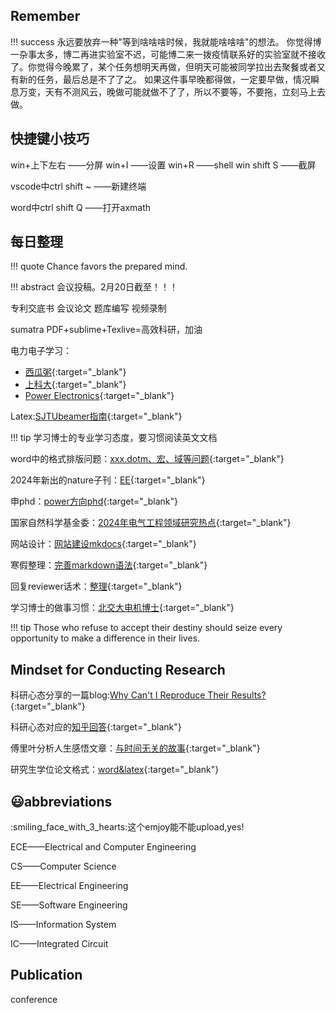 ## Remember
!!! success
    永远要放弃一种"等到啥啥啥时候，我就能啥啥啥"的想法。
    你觉得博一杂事太多，博二再进实验室不迟，可能博二来一拨疫情联系好的实验室就不接收了。你觉得今晚累了，某个任务想明天再做，但明天可能被同学拉出去聚餐或者又有新的任务，最后总是不了了之。
    如果这件事早晚都得做，一定要早做，情况瞬息万变，天有不测风云，晚做可能就做不了了，所以不要等，不要拖，立刻马上去做。

## 快捷键小技巧
win+上下左右 ——分屏
win+I ——设置
win+R ——shell
win shift S ——截屏

vscode中ctrl shift ~ ——新建终端

word中ctrl shift Q ——打开axmath

## 每日整理
!!! quote
    Chance favors the prepared mind.

!!! abstract
    会议投稿。2月20日截至！！！

专利交底书
会议论文
题库编写
视频录制

sumatra PDF+sublime+Texlive=高效科研，加油

电力电子学习：

- [西瓜粥](https://space.bilibili.com/287344644/?spm_id_from=333.999.0.0){:target="_blank"}
- [上科大](https://www.bilibili.com/video/BV1pS4y1g7D9/?spm_id_from=333.999.0.0&vd_source=e6e034e60a13df17f44b30b9956d6d70){:target="_blank"}
- [Power Electronics](https://www.coursera.org/specializations/power-electronics#instructors){:target="_blank"}

Latex:[SJTUbeamer指南](https://github.com/sjtug/SJTUBeamer/discussions/139){:target="_blank"}

!!! tip
    学习博士的专业学习态度，要习惯阅读英文文档

word中的格式排版问题：[xxx.dotm、宏、域等问题](https://shuiyuan.sjtu.edu.cn/t/topic/78768){:target="_blank"}

2024年新出的nature子刊：[EE](https://www.nature.com/natrevelectreng/){:target="_blank"}

申phd：[power方向phd](https://www.zhihu.com/question/53550296){:target="_blank"}

国家自然科学基金委：[2024年电气工程领域研究热点](https://www.nsfc.gov.cn/publish/portal0/tab1514/info91204.htm){:target="_blank"}

网站设计：[网站建设mkdocs](https://squidfunk.github.io/mkdocs-material/getting-started/){:target="_blank"}

寒假整理：[完善markdown语法](https://teedoc.neucrack.com/get_started/zh/syntax/syntax_markdown.html){:target="_blank"}

回复reviewer话术：[整理](https://zhuanlan.zhihu.com/p/656414843?utm_medium=social&utm_oi=1126163311523348480&utm_psn=1732478792868753409&utm_source=wechat_session){:target="_blank"}

学习博士的做事习惯：[北交大电机博士](https://www.zhihu.com/people/yi-dun-jiu-yi-wan){:target="_blank"}



!!! tip
    Those who refuse to accept their destiny should seize every opportunity to make a difference in their lives.

## Mindset for Conducting Research

科研心态分享的一篇blog:[Why Can't I Reproduce Their Results?](https://theorangeduck.com/page/reproduce-their-results){:target="_blank"}

科研心态对应的[知乎回答](https://www.zhihu.com/question/364269312/answer/3107942044){:target="_blank"}

傅里叶分析人生感悟文章：[与时间无关的故事](https://www.zhihu.com/search?type=content&q=Heinrich){:target="_blank"}

研究生学位论文格式：[word&latex](https://www.seiee.sjtu.edu.cn/xzzx_xzzq_yjs.html){:target="_blank"}


## :smiley:abbreviations

<!--这里都是缩写 -->
:smiling_face_with_3_hearts:这个emjoy能不能upload,yes!

ECE——Electrical and Computer Engineering

CS——Computer Science

EE——Electrical Engineering

SE——Software Engineering

IS——Information System

IC——Integrated Circuit 

## Publication

conference
